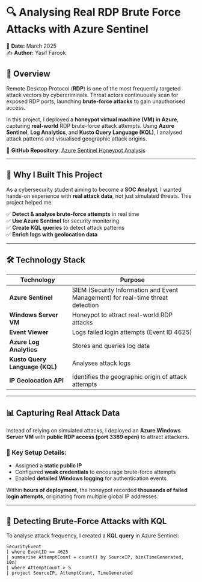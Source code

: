 # 🔍 Analysing Real RDP Brute Force Attacks with Azure Sentinel  
📅 **Date:** March 2025  
✍️ **Author:** Yasif Farook  

## 📌 Overview  
Remote Desktop Protocol (**RDP**) is one of the most frequently targeted attack vectors by cybercriminals. Threat actors continuously scan for exposed RDP ports, launching **brute-force attacks** to gain unauthorised access.  

In this project, I deployed a **honeypot virtual machine (VM) in Azure**, capturing **real-world** RDP brute-force attack attempts. Using **Azure Sentinel**, **Log Analytics**, and **Kusto Query Language (KQL)**, I analysed attack patterns and visualised geographic attack origins.  

📂 **GitHub Repository**: [Azure Sentinel Honeypot Analysis](https://github.com/YOUR-USERNAME/Azure-Sentinel-Honeypot-Analysis)  

---

## 🚀 Why I Built This Project  
As a cybersecurity student aiming to become a **SOC Analyst**, I wanted hands-on experience with **real attack data**, not just simulated threats. This project helped me:  

✅ **Detect & analyse brute-force attempts** in real time  
✅ **Use Azure Sentinel** for security monitoring  
✅ **Create KQL queries** to detect attack patterns  
✅ **Enrich logs with geolocation data**  

---

## 🛠 Technology Stack  
| Technology | Purpose |  
|------------|---------|  
| **Azure Sentinel** | SIEM (Security Information and Event Management) for real-time threat detection |  
| **Windows Server VM** | Honeypot to attract real-world RDP attacks |  
| **Event Viewer** | Logs failed login attempts (Event ID 4625) |  
| **Azure Log Analytics** | Stores and queries log data |  
| **Kusto Query Language (KQL)** | Analyses attack logs |  
| **IP Geolocation API** | Identifies the geographic origin of attack attempts |  

---

## 📊 Capturing Real Attack Data  
Instead of relying on simulated attacks, I deployed an **Azure Windows Server VM** with **public RDP access (port 3389 open)** to attract attackers.  

### 🔹 Key Setup Details:  
- Assigned a **static public IP**  
- Configured **weak credentials** to encourage brute-force attempts  
- Enabled **detailed Windows logging** for authentication events  

Within **hours of deployment**, the honeypot recorded **thousands of failed login attempts**, originating from multiple global IP addresses.  

---

## 📜 Detecting Brute-Force Attacks with KQL  
To analyse attack frequency, I created a **KQL query** in Azure Sentinel:  

```kusto
SecurityEvent
| where EventID == 4625
| summarise AttemptCount = count() by SourceIP, bin(TimeGenerated, 10m)
| where AttemptCount > 5
| project SourceIP, AttemptCount, TimeGenerated
